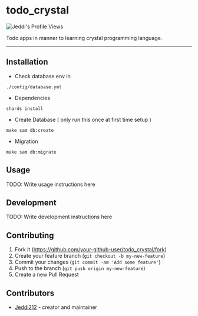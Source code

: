 # todo_crystal

![Jeddi's Profile Views](https://api.visitorbadge.io/api/visitors?path=https%3A%2F%2Fgithub.com%2FJeddi212&countColor=%23fce775&style=flat-square)

Todo apps in manner to learning crystal programming language.

<hr>

## Installation
- Check database env in 
```
./config/database.yml
```

- Dependencies
```
shards install

```

- Create Database ( only run this once at first time setup )
```
make sam db:create
```

- Migration
```
make sam db:migrate
```

## Usage

TODO: Write usage instructions here

## Development

TODO: Write development instructions here

## Contributing

1. Fork it (<https://github.com/your-github-user/todo_crystal/fork>)
2. Create your feature branch (`git checkout -b my-new-feature`)
3. Commit your changes (`git commit -am 'Add some feature'`)
4. Push to the branch (`git push origin my-new-feature`)
5. Create a new Pull Request

## Contributors

- [Jeddi212](https://github.com/your-github-user) - creator and maintainer
